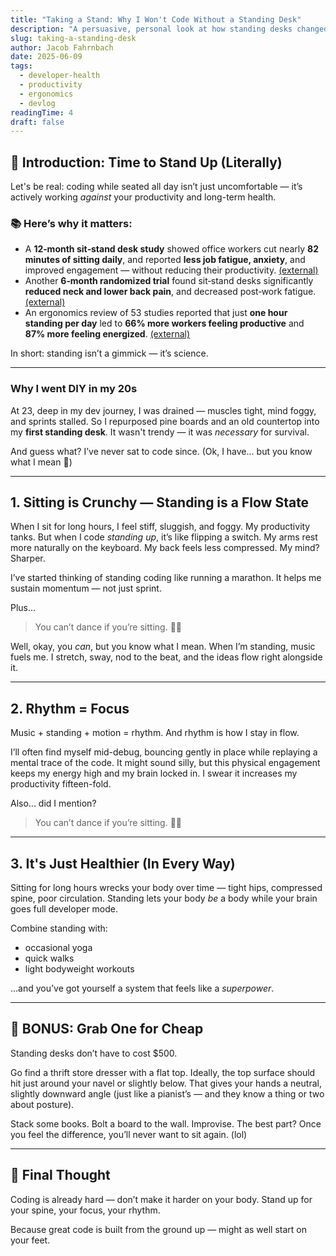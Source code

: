 ```yaml
---
title: "Taking a Stand: Why I Won't Code Without a Standing Desk"
description: "A persuasive, personal look at how standing desks changed my coding life. Featuring DIY tips, health insights, and rhythm-powered productivity."
slug: taking-a-standing-desk
author: Jacob Fahrnbach
date: 2025-06-09
tags:
  - developer-health
  - productivity
  - ergonomics
  - devlog
readingTime: 4
draft: false
---
```


## 🚀 Introduction: Time to Stand Up (Literally)

Let's be real: coding while seated all day isn’t just uncomfortable — it’s actively working *against* your productivity and long-term health.

### 📚 Here’s why it matters:
- A **12‑month sit‑stand desk study** showed office workers cut nearly **82 minutes of sitting daily**, and reported **less job fatigue, anxiety**, and improved engagement — without reducing their productivity. [(external)](https://www.bmj.com/content/357/bmj.j2047)
- Another **6‑month randomized trial** found sit‑stand desks significantly **reduced neck and lower back pain**, and decreased post‑work fatigue. [(external)](https://www.ncbi.nlm.nih.gov/pmc/articles/PMC5628192/)
- An ergonomics review of 53 studies reported that just **one hour standing per day** led to **66% more workers feeling productive** and **87% more feeling energized**. [(external)](https://ergonomictrends.com/sit-stand-desks-research-studies/)

In short: standing isn’t a gimmick — it’s science.

---

### Why I went DIY in my 20s

At 23, deep in my dev journey, I was drained — muscles tight, mind foggy, and sprints stalled. So I repurposed pine boards and an old countertop into my **first standing desk**. It wasn't trendy — it was *necessary* for survival.

And guess what? I’ve never sat to code since. (Ok, I have... but you know what I mean 🤣)

---

## 1. Sitting is Crunchy — Standing is a Flow State

When I sit for long hours, I feel stiff, sluggish, and foggy. My productivity tanks. But when I code *standing up*, it’s like flipping a switch. My arms rest more naturally on the keyboard. My back feels less compressed. My mind? Sharper.

I’ve started thinking of standing coding like running a marathon. It helps me sustain momentum — not just sprint.

Plus…

> You can’t dance if you’re sitting. 💃🕺

Well, okay, you *can*, but you know what I mean. When I’m standing, music fuels me. I stretch, sway, nod to the beat, and the ideas flow right alongside it.

---

## 2. Rhythm = Focus

Music + standing + motion = rhythm. And rhythm is how I stay in flow.

I’ll often find myself mid-debug, bouncing gently in place while replaying a mental trace of the code. It might sound silly, but this physical engagement keeps my energy high and my brain locked in. I swear it increases my productivity fifteen-fold.

Also... did I mention?

> You can’t dance if you’re sitting. 💃🕺

---

## 3. It's Just Healthier (In Every Way)

Sitting for long hours wrecks your body over time — tight hips, compressed spine, poor circulation. Standing lets your body *be* a body while your brain goes full developer mode.

Combine standing with:
- occasional yoga
- quick walks
- light bodyweight workouts

…and you’ve got yourself a system that feels like a *superpower*.

---

## 💸 BONUS: Grab One for Cheap

Standing desks don’t have to cost $500.

Go find a thrift store dresser with a flat top. Ideally, the top surface should hit just around your navel or slightly below. That gives your hands a neutral, slightly downward angle (just like a pianist’s — and they know a thing or two about posture).

Stack some books. Bolt a board to the wall. Improvise. The best part? Once you feel the difference, you’ll never want to sit again. (lol)

---

## 🧠 Final Thought

Coding is already hard — don’t make it harder on your body. Stand up for your spine, your focus, your rhythm.

Because great code is built from the ground up — might as well start on your feet.
